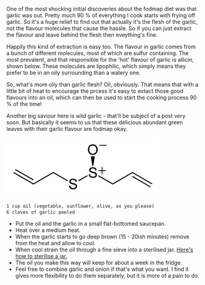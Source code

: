 One of the most shocking initial discoveries about the fodmap diet was that garlic was out. Pretty much 90 % of everything I cook starts with frying off garlic. So it's a huge relief to find out that actually it's the flesh of the garlic, not the flavour molecules that cause the hassle. So if you can just extract the flavour and leave behind the flesh then eveything's fine. 

Happily this kind of extraction is easy too. The flavour in garlic comes from a bunch of different molecules, most of which are sulfur containing. The most prevalent, and that responsible for the 'hot' flavour of garlic is allicin, shown below. These molecules are lipophilic, which simply means they prefer to be in an oily surrounding than a watery one. 

So, what's more oliy than garlic flesh? Oil, obviously. That means that with a little bit of heat to encourage the prcess it's easy to extact those good flavours into an oil, which can then be used to start the cooking process 90 % of the time!

Another big saviour here is wild garlic - that'll be subject of a post very soon. But basically it seems to us that these delicious abundant green leaves with their garlic flavour are fodmap okay.

![Allicin](../assets/pictures/allicin.png)

	1 cup oil (vegetable, sunflower, olive, as you please)
	6 cloves of garlic peeled
	
* Put the oil and the garlic in a small flat-bottomed saucepan.
* Heat over a medium heat. 
* When the garlic starts to go deep brown (15 - 20ish minutes) remove from the heat and allow to cool.
* When cool strain the oil through a fine sieve into a sterilised jar. [Here's how to sterilise a jar.](https://www.bbcgoodfood.com/howto/guide/how-sterilise-jars)
* The oil you make this way will keep for about a week in the fridge.
* Feel free to combine garlic and onion if that's what you want. I find it gives more flexibility to do them separately, but it is more of a pain to do.